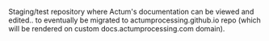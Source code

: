 Staging/test repository where Actum's documentation can be viewed and edited.. to eventually be migrated to actumprocessing.github.io repo (which will be rendered on custom docs.actumprocessing.com domain).

